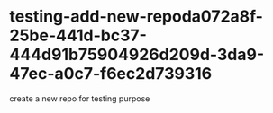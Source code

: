 # testing-add-new-repoda072a8f-25be-441d-bc37-444d91b75904926d209d-3da9-47ec-a0c7-f6ec2d739316
create a new repo for testing purpose
